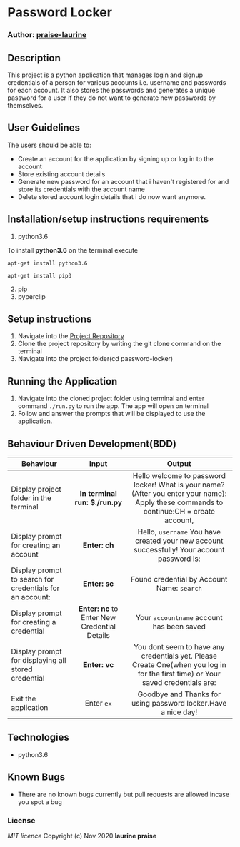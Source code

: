 # Password Locker

### Author: [praise-laurine](https://github.com/praise-laurine)

## Description
This project is a python application that manages login and signup credentials of a person for various accounts i.e. username and passwords for each account. It also stores the passwords and generates a unique password for a user if they do not want to generate new passwords by themselves.

## User Guidelines
The users should be able to:
- Create an account for the application by signing up or log in to the account
- Store existing account details
-  Generate new password for an account that i haven't registered for and store its credentials with the account name
- Delete stored account login details that i do now want anymore.

## Installation/setup instructions requirements
1. python3.6
 
 To install **python3.6** on the terminal execute
 ```
 apt-get install python3.6
  ```
  ```
  apt-get install pip3
  ```
2. pip
3. pyperclip  

## Setup instructions
1. Navigate into the [Project Repository](https://github.com/praise-laurine/password-locker)
2. Clone the project repository by writing the git clone command on the terminal
3. Navigate into the project folder(cd password-locker)

## Running the Application
1. Navigate into the cloned project folder using terminal and enter command `./run.py` to run the app.
The app will open on terminal 
2.  Follow and answer the prompts that will be displayed to use the application.

## Behaviour Driven Development(BDD)
| Behaviour | Input | Output |
| ------------- |:-------------: |:-------------: |
| Display project folder in the terminal | **In terminal run: $./run.py** | Hello welcome to password locker! What is your name? (After you enter your name): Apply these commands to continue:CH = create account, |
| Display prompt for creating an account | **Enter: ch** | Hello, ```username``` You have created your new account successfully! Your account password is: |
| Display prompt to search for credentials for an account: | **Enter: sc** | Found credential by Account Name: ```search```|
|  Display prompt for creating a credential | **Enter: nc** to Enter New Credential Details| Your ```accountname``` account has been saved |
|  Display prompt for displaying all stored credential | **Enter: vc** | You dont seem to have any credentials yet. Please Create One(when you log in for the first time) or Your saved credentials are: |
| Exit the application | Enter ```ex``` | Goodbye and Thanks for using password locker.Have a nice day! |

## Technologies 
* python3.6

## Known Bugs
* There are no known bugs currently but pull requests are allowed incase you spot a bug

### License
*MIT licence*
Copyright (c) Nov 2020 **laurine praise**

